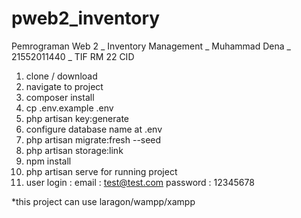 # pweb2_inventory
Pemrograman Web 2 _ Inventory Management _ Muhammad Dena _ 21552011440 _ TIF RM 22 CID

1. clone / download
2. navigate to project
3. composer install
4. cp .env.example .env
5. php artisan key:generate
6. configure database name at .env
7. php artisan migrate:fresh --seed
8. php artisan storage:link
9. npm install
10. php artisan serve for running project
11. user login :
    email : test@test.com
    password : 12345678

*this project can use laragon/wampp/xampp
